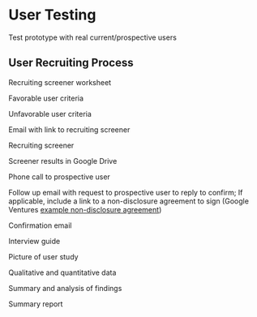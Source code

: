 # User Testing
Test prototype with real current/prospective users

## User Recruiting Process

Recruiting screener worksheet

Favorable user criteria 

Unfavorable user criteria

Email with link to recruiting screener

Recruiting screener

Screener results in Google Drive

Phone call to prospective user

Follow up email with request to prospective user to reply to confirm; If applicable, include a link to a non-disclosure agreement to sign (Google Ventures [example non-disclosure agreement](http://www.gv.com/wp-content/uploads/2014/07/Google-Ventures-Research-Sprint-Sample-NDA.pdf))

Confirmation email

Interview guide

Picture of user study

Qualitative and quantitative data

Summary and analysis of findings

Summary report



